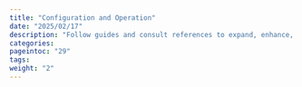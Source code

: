 ```yaml
---
title: "Configuration and Operation"
date: "2025/02/17"
description: "Follow guides and consult references to expand, enhance, secure and monitor your OpenNebula cloud"
categories:
pageintoc: "29"
tags:
weight: "2"
---
```


<a id="cloud-operation"></a>

<a id="operations-guide"></a>

<!--# Cloud Operation -->
